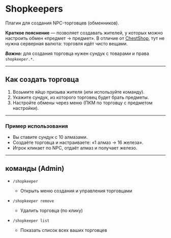 # Shopkeepers

Плагин для создания NPC-торговцев (обменников).

**Краткое пояснение** — позволяет создавать жителей, у которых можно настроить обмен «предмет → предмет».
В отличие от [ChestShop](chestshop.md), тут не нужна серверная валюта: торговля идёт чисто вещами.

***Важно:*** для создания торговца нужен сундук с товарами и права `shopkeeper.*`.

---

## Как создать торговца

1. Возьмите яйцо призыва жителя (или используйте команду).
2. Укажите сундук, из которого торговец будет брать предметы.
3. Настройте обмены через меню (ПКМ по торговцу с предметом настройки).

---

### Пример использования

* Вы ставите сундук с 10 алмазами.
* Создаёте торговца и настраиваете: «1 алмаз → 16 железа».
* Игрок кликает по NPC, отдаёт алмаз и получает железо.

---

## команды (Admin)

* `/shopkeeper`

  * Открыть меню создания и управления торговцами

* `/shopkeeper remove`

  * Удалить торговца (по клику)

* `/shopkeeper list`

  * Показать список всех ваших торговцев
